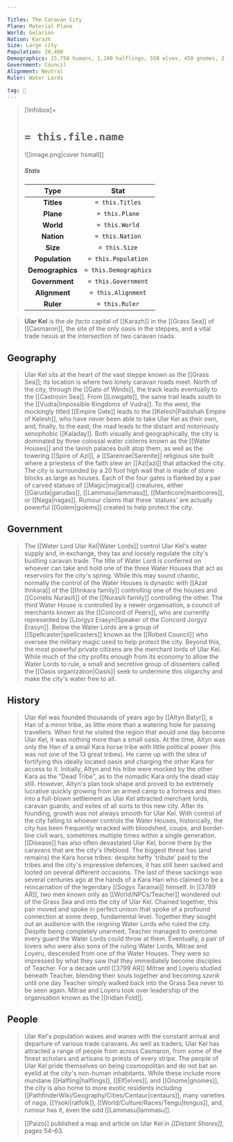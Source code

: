 ```yaml
---

Titles: The Caravan City
Plane: Material Plane
World: Golarion
Nation: Karazh
Size: Large city
Population: 20,400
Demographics: 15,750 humans, 1,100 halflings, 550 elves, 450 gnomes, 2,550 other
Government: Council
Alignment: Neutral
Ruler: Water Lords

tag: 🌃
---
```


> [!infobox]+
> #  `= this.file.name`
> ![[image.png|cover hsmall]]
> ##### Stats
> Type | Stat |
> :---:|:---:|
> **Titles** | `= this.Titles` |
> **Plane** | `= this.Plane` |
> **World** | `= this.World` |
> **Nation** | `= this.Nation` |
> **Size** | `= this.Size` |
> **Population** | `= this.Population` |
> **Demographics** | `= this.Demographics` |
> **Government** | `= this.Government` |
> **Alignment** | `= this.Alignment` |
> **Ruler** | `= this.Ruler` |



> **Ular Kel** is the *de facto* capital of [[Karazh]] in the [[Grass Sea]] of [[Casmaron]], the site of the only oasis in the steppes, and a vital trade nexus at the intersection of two caravan roads.



## Geography

> Ular Kel sits at the heart of the vast steppe known as the [[Grass Sea]]; its location is where two lonely caravan roads meet. North of the city, through the [[Gate of Winds]], the track leads eventually to the [[Castrovin Sea]]. From [[Lowgate]], the same trail leads south to the [[Vudra|Impossible Kingdoms of Vudra]]. To the west, the mockingly titled [[Empire Gate]] leads to the [[Kelesh|Padishah Empire of Kelesh]], who have never been able to take Ular Kel as their own, and, finally, to the east, the road leads to the distant and notoriously xenophobic [[Kaladay]].
> Both visually and geographically, the city is dominated by three colossal water cisterns known as the [[Water Houses]] and the lavish palaces built atop them, as well as the towering [[Spire of Azi]], a [[Sarenrae|Sarenite]] religious site built where a priestess of the faith slew an [[Azi|azi]] that attacked the city. The city is surrounded by a 20 foot high wall that is made of stone blocks as large as houses. Each of the four gates is flanked by a pair of carved statues of [[Magic|magical]] creatures, either [[Garuda|garudas]], [[Lammasu|lammasu]], [[Manticore|manticores]], or [[Naga|nagas]]. Rumour claims that these 'statues' are actually powerful [[Golem|golems]] created to help protect the city.


## Government

> The [[Water Lord Ular Kel|Water Lords]] control Ular Kel's water supply and, in exchange, they tax and loosely regulate the city's bustling caravan trade. The title of Water Lord is conferred on whoever can take and hold one of the three Water Houses that act as reservoirs for the city's spring. While this may sound chaotic, normally the control of the Water Houses is dynastic with [[Azat Ihnkara]] of the [[Ihnkara family]] controlling one of the houses and [[Comelis Nurasili]] of the [[Nurasili family]] controlling the other. The third Water House is controlled by a newer organisation, a council of merchants known as the [[Concord of Peers]], who are currently represented by [[Jorgyz Erasyn|Speaker of the Concord Jorgyz Erasyn]].
> Below the Water Lords are a group of [[Spellcaster|spellcasters]] known as the [[Robed Council]] who oversee the military magic used to help protect the city. Beyond this, the most powerful private citizens are the merchant lords of Ular Kel. While much of the city profits enough from its economy to allow the Water Lords to rule, a small and secretive group of dissenters called the [[Oasis organization|Oasis]] seek to undermine this oligarchy and make the city's water free to all.


## History

> Ular Kel was founded thousands of years ago by [[Altyn Batyr]], a Han of a minor tribe, as little more than a watering hole for passing travellers. When first he visited the region that would one day become Ular Kel, it was nothing more than a small oasis. At the time, Altyn was only the Han of a small Kara horse tribe with little political power (his was not one of the 13 great tribes). He came up with the idea of fortifying this ideally located oasis and charging the other Kara for access to it. Initially, Altyn and his tribe were mocked by the other Kara as the "Dead Tribe", as to the nomadic Kara only the dead stay still. However, Altyn's plan took shape and proved to be extremely lucrative quickly growing from an armed camp to a fortress and then into a full-blown settlement as Ular Kel attracted merchant lords, caravan guards, and exiles of all sorts to this new city.
> After its founding, growth was not always smooth for Ular Kel. With control of the city falling to whoever controls the Water Houses, historically, the city has been frequently wracked with bloodshed, coups, and border-line civil wars, sometimes multiple times within a single generation. [[Disease]] has also often devastated Ular Kel, borne there by the caravans that are the city's lifeblood. The biggest threat has (and remains) the Kara horse tribes: despite hefty 'tribute' paid to the tribes and the city's impressive defences, it has still been sacked and looted on several different occasions. The last of these sackings was several centuries ago at the hands of a Kara Han who claimed to be a reincarnation of the legendary [[Sogys Taramai]] himself.
> In [[3789 AR]], two men known only as [[World/NPCs/Teacher]] wondered out of the Grass Sea and into the city of Ular Kel. Chained together, this pair moved and spoke in perfect unison that spoke of a profound connection at some deep, fundamental level. Together they sought out an audience with the reigning Water Lords who ruled the city. Despite being completely unarmed, Teacher managed to overcome every guard the Water Lords could throw at them. Eventually, a pair of lovers who were also sons of the ruling Water Lords, Mitrae and Loyeru, descended from one of the Water Houses. They were so impressed by what they saw that they immediately become disciples of Teacher. For a decade until [[3799 AR]] Mitrae and Loyeru studied beneath Teacher, blending their souls together and becoming *szerik* until one day Teacher simply walked back into the Grass Sea never to be seen again. Mitrae and Loyeru took over leadership of the organisation known as the [[Iridian Fold]].


## People

> Ular Kel's population waxes and wanes with the constant arrival and departure of various trade caravans. As well as traders, Ular Kel has attracted a range of people from across Casmaron, from some of the finest scholars and artisans to priests of every stripe. The people of Ular Kel pride themselves on being cosmopolitan and do not bat an eyelid at the city's non-human inhabitants. While these include more mundane [[Halfling|halflings]], [[Elf|elves]], and [[Gnome|gnomes]], the city is also home to more exotic residents including [[PathfinderWiki/Geography/Cities/Centaur|centaurs]], many varieties of naga, [[Ysoki|ratfolk]], [[World/Culture/Races/Tengu|tengus]], and, rumour has it, even the odd [[Lammasu|lammasu]].


> [[Paizo]] published a map and article on Ular Kel in *[[Distant Shores]]*, pages 54–63.








